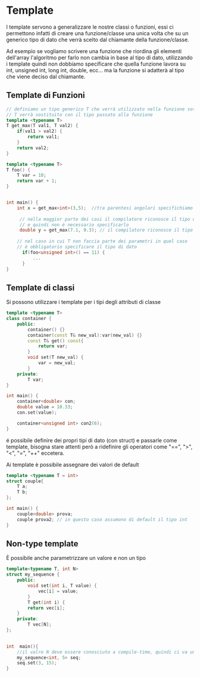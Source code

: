 ﻿# Template

I template servono a generalizzare le nostre classi o funzioni, essi ci permettono infatti di creare una funzione/classe una unica volta che su un generico tipo di dato che verrà scelto dal chiamante della funzione/classe.

Ad esempio se vogliamo scrivere una funzione che riordina gli elementi dell'array l'algoritmo per farlo non cambia in base al tipo di dato, utilizzando i template quindi non dobbiamo specificare che quella funzione lavora su int, unsigned int, long int, double, ecc... ma la funzione si adatterà al tipo che viene deciso dal chiamante.

## Template di Funzioni

```c++
// definiamo un tipo generico T che verrà utilizzato nella funzione sottostante
// T verrà sostituito con il tipo passato alla funzione
template <typename T>
T get_max(T val1, T val2) {
	if(val1 > val2) {
		return val1;
	}
	return val2;
}

template <typename T>
T foo() {
	T var = 10;
	return var + 1;
}


int main() {
	int x = get_max<int>(3,5);	//tra parentesi angolari specifichiamo il tipo di dato
	 
	 // nella maggior parte dei casi il compilatore riconosce il tipo di dato
	 // e quindi non è necessario specificarlo
	 double y = get_max(7.1, 9.3); // il compilatore riconosce il tipo di dato "double"
	
	// nel caso in cui T non faccia parte dei parametri in quel caso
	// è obbligatorio specificare il tipo di dato
	  if(foo<unsigned int>() == 11) {
		  ...
	  }
}
```

## Template di classi
Si possono utilizzare i template per i tipi degli attributi di classe

```c++
template <typename T>
class container {
	public:
		container() {}
		container(const T& new_val):var(new_val) {}
		const T& get() const{
			return var;
		}
		void set(T new_val) {
			var = new_val;
		}
	private:
		T var;
}

int main() {
	container<double> con;
	double value = 10.33;
	con.set(value);

	container<unsigned int> con2(6);
}
```

é possibile definire dei propri tipi di dato (con struct) e passarle come template, bisogna stare attenti però a ridefinire gli operatori come "==", ">", "<", "=", "++" eccetera.

Ai template è possibile assegnare dei valori de default

```c++
template <typename T = int>
struct couple{
	T a;
	T b;
};

int main() {
	couple<double> prova;
	couple prova2; // in questo caso assumono di default il tipo int
}
```

##  Non-type template

È possibile anche parametrizzare un valore e non un tipo

```c++
template<typename T, int N>
struct my_sequence {
	public:
		void set(int i, T value) {
			vec[i] = value;
		}
		T get(int i) {
		return vec[i];
	}
	private:
		T vec[N];
};

  
int  main(){
	//il valre N deve essere conosciuto a compile-time, quindi ci va un numero oppure una constexpr
	my_sequence<int, 5> seq;
	seq.set(3, 15);
}
```



